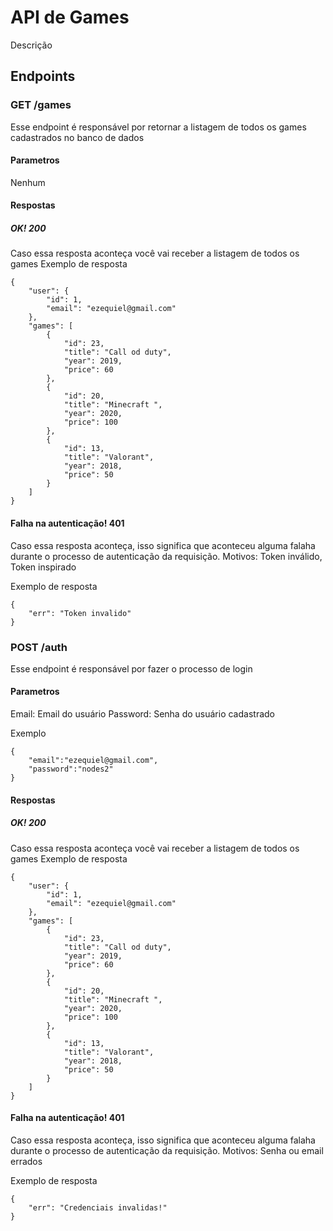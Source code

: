 # API de Games
Descrição

## Endpoints

### GET /games
Esse endpoint é responsável por retornar a listagem de todos os games cadastrados no banco de dados
#### Parametros
Nenhum
#### Respostas
##### OK! 200


Caso essa resposta aconteça você vai receber a listagem de todos os games
Exemplo de resposta
```
{
    "user": {
        "id": 1,
        "email": "ezequiel@gmail.com"
    },
    "games": [
        {
            "id": 23,
            "title": "Call od duty",
            "year": 2019,
            "price": 60
        },
        {
            "id": 20,
            "title": "Minecraft ",
            "year": 2020,
            "price": 100
        },
        {
            "id": 13,
            "title": "Valorant",
            "year": 2018,
            "price": 50
        }
    ]
}
```
#### Falha na autenticação! 401
Caso essa resposta aconteça, isso significa que aconteceu alguma falaha durante o processo de autenticação da requisição. Motivos: Token inválido, Token inspirado

Exemplo de resposta
```
{
    "err": "Token invalido"
}
```

### POST /auth
Esse endpoint é responsável por fazer o processo de login
#### Parametros
Email: Email do usuário
Password: Senha do usuário cadastrado

Exemplo
```
{
    "email":"ezequiel@gmail.com",
    "password":"nodes2"
}
```
#### Respostas
##### OK! 200


Caso essa resposta aconteça você vai receber a listagem de todos os games
Exemplo de resposta
```
{
    "user": {
        "id": 1,
        "email": "ezequiel@gmail.com"
    },
    "games": [
        {
            "id": 23,
            "title": "Call od duty",
            "year": 2019,
            "price": 60
        },
        {
            "id": 20,
            "title": "Minecraft ",
            "year": 2020,
            "price": 100
        },
        {
            "id": 13,
            "title": "Valorant",
            "year": 2018,
            "price": 50
        }
    ]
}
```
#### Falha na autenticação! 401
Caso essa resposta aconteça, isso significa que aconteceu alguma falaha durante o processo de autenticação da requisição. Motivos: Senha ou email errados

Exemplo de resposta
```
{
    "err": "Credenciais invalidas!"
}
```


